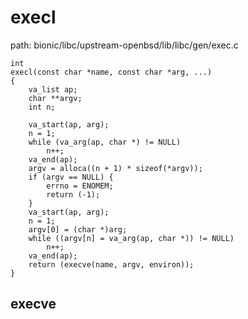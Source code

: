 execl
========================================

path: bionic/libc/upstream-openbsd/lib/libc/gen/exec.c
```
int
execl(const char *name, const char *arg, ...)
{
    va_list ap;
    char **argv;
    int n;

    va_start(ap, arg);
    n = 1;
    while (va_arg(ap, char *) != NULL)
        n++;
    va_end(ap);
    argv = alloca((n + 1) * sizeof(*argv));
    if (argv == NULL) {
        errno = ENOMEM;
        return (-1);
    }
    va_start(ap, arg);
    n = 1;
    argv[0] = (char *)arg;
    while ((argv[n] = va_arg(ap, char *)) != NULL)
        n++;
    va_end(ap);
    return (execve(name, argv, environ));
}
```

execve
----------------------------------------
